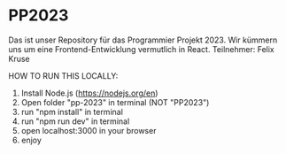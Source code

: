 # PP2023

Das ist unser Repository für das Programmier Projekt 2023. Wir kümmern uns um eine Frontend-Entwicklung vermutlich in React.
Teilnehmer: Felix Kruse

HOW TO RUN THIS LOCALLY:

1. Install Node.js (https://nodejs.org/en)
2. Open folder "pp-2023" in terminal (NOT "PP2023")
3. run "npm install" in terminal
4. run "npm run dev" in terminal
5. open localhost:3000 in your browser
6. enjoy
